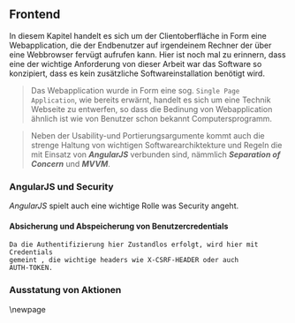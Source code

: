 
## Frontend 

In diesem Kapitel handelt es sich um der Clientoberfläche 
in Form eine Webapplication, die der Endbenutzer auf irgendeinem Rechner
der über eine Webbrowser fervügt aufrufen kann. 
Hier ist noch mal zu erinnern, dass eine der wichtige Anforderung
von dieser Arbeit war das Software so konzipiert, dass es kein
zusätzliche Softwareinstallation benötigt wird.


> Das Webapplication wurde in Form eine sog. `Single Page Application`, wie
bereits erwärnt, handelt es sich um eine Technik Webseite zu entwerfen, so
dass die Bedinung von Webapplication ähnlich ist wie von Benutzer schon
bekannt Computersprogramm.

> Neben der Usability-und Portierungsargumente kommt auch die strenge 
Haltung von wichtigen Softwarearchiktekture und Regeln die mit Einsatz
von ___AngularJS___ verbunden sind, nämmlich ___Separation of Concern___ und
___MVVM___.   

### AngularJS und Security 

<i>AngularJS</i> spielt auch eine wichtige Rolle was Security angeht. 
<br/>

#### Absicherung und Abspeicherung von Benutzercredentials 

```
Da die Authentifizierung hier Zustandlos erfolgt, wird hier mit Credentials 
gemeint , die wichtige headers wie X-CSRF-HEADER oder auch 
AUTH-TOKEN.
```


### Ausstatung von Aktionen


\newpage

